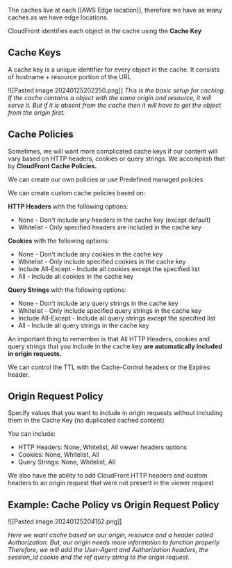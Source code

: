 The caches live at each [[AWS Edge location]], therefore we have as many caches as we have edge locations.

CloudFront identifies each object in the cache using the **Cache Key**

## Cache Keys

A cache key is a unique identifier for every object in the cache. It consists of hostname + resource portion of the URL

![[Pasted image 20240125202250.png]]
*This is the basic setup for caching. If the cache contains a object with the same origin and resource, it will serve it. But if it is absent from the cache then it will have to get the object from the origin first.*

## Cache Policies

Sometimes, we will want more complicated cache keys if our content will vary based on HTTP headers, cookies or query strings. We accomplish that by **CloudFront Cache Policies.**

We can create our own policies or use Predefined managed policies

We can create custom cache policies based on:

**HTTP Headers** with the following options:
- None - Don't include any headers in the cache key (except default)
- Whitelist - Only specified headers are included in the cache key

**Cookies** with the following options:
- None - Don't include any cookies in the cache key
- Whitelist - Only include specified cookies in the cache key
- Include All-Except - Include all cookies except the specified list
- All - Include all cookies in the cache key

**Query Strings** with the following options:
- None - Don't include any query strings in the cache key
- Whitelist - Only include specified query strings in the cache key
- Include All-Except - Include all query strings except the specified list
- All - Include all query strings in the cache key

An important thing to remember is that All HTTP Headers, cookies and query strings that you include in the cache key **are automatically included in origin requests.**

We can control the TTL with the Cache-Control headers or the Expires header.

## Origin Request Policy

Specify values that you want to include in origin requests without including them in the Cache Key (no duplicated cached content)

You can include:
- HTTP Headers: None, Whitelist, All viewer headers options
- Cookies: None, Whitelist, All
- Query Strings: None, Whitelist, All

We also have the ability to add CloudFront HTTP headers and custom headers to an origin request that were not present in the viewer request


## Example: Cache Policy vs Origin Request Policy

![[Pasted image 20240125204152.png]]

*Here we want cache based on our origin, resource and a header called Authorization. But, our origin needs more information to function properly. Therefore, we will add the User-Agent and Authorization headers, the session_id cookie and the ref query string to the origin request.*